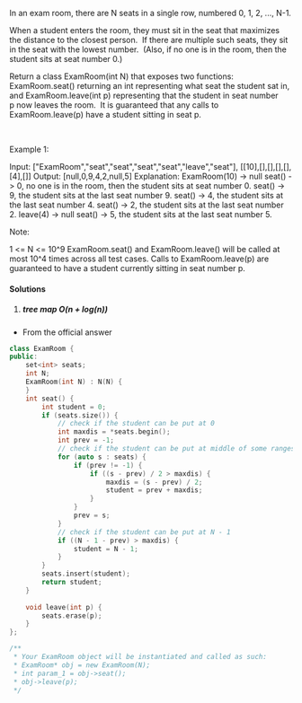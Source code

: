 In an exam room, there are N seats in a single row, numbered 0, 1, 2, ..., N-1.

When a student enters the room, they must sit in the seat that maximizes the distance to the closest person.  If there are multiple such seats, they sit in the seat with the lowest number.  (Also, if no one is in the room, then the student sits at seat number 0.)

Return a class ExamRoom(int N) that exposes two functions: ExamRoom.seat() returning an int representing what seat the student sat in, and ExamRoom.leave(int p) representing that the student in seat number p now leaves the room.  It is guaranteed that any calls to ExamRoom.leave(p) have a student sitting in seat p.

 

Example 1:

Input: ["ExamRoom","seat","seat","seat","seat","leave","seat"], [[10],[],[],[],[],[4],[]]
Output: [null,0,9,4,2,null,5]
Explanation:
ExamRoom(10) -> null
seat() -> 0, no one is in the room, then the student sits at seat number 0.
seat() -> 9, the student sits at the last seat number 9.
seat() -> 4, the student sits at the last seat number 4.
seat() -> 2, the student sits at the last seat number 2.
leave(4) -> null
seat() -> 5, the student sits at the last seat number 5.
​​​​​​​

Note:

1 <= N <= 10^9
ExamRoom.seat() and ExamRoom.leave() will be called at most 10^4 times across all test cases.
Calls to ExamRoom.leave(p) are guaranteed to have a student currently sitting in seat number p.

#### Solutions

1. ##### tree map O(n + log(n))

- From the official answer

```cpp
class ExamRoom {
public:
    set<int> seats;
    int N;
    ExamRoom(int N) : N(N) {
    }
    int seat() {
        int student = 0;
        if (seats.size()) {
            // check if the student can be put at 0
            int maxdis = *seats.begin();
            int prev = -1;
            // check if the student can be put at middle of some ranges
            for (auto s : seats) {
                if (prev != -1) {
                    if ((s - prev) / 2 > maxdis) {
                        maxdis = (s - prev) / 2;
                        student = prev + maxdis;
                    }
                }
                prev = s;
            }
            // check if the student can be put at N - 1
            if ((N - 1 - prev) > maxdis) {
                student = N - 1;
            }
        }
        seats.insert(student);
        return student;
    }
    
    void leave(int p) {
        seats.erase(p);
    }
};

/**
 * Your ExamRoom object will be instantiated and called as such:
 * ExamRoom* obj = new ExamRoom(N);
 * int param_1 = obj->seat();
 * obj->leave(p);
 */
```
